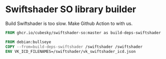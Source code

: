 # Swiftshader SO library builder
Build Swiftshader is too slow. Make Github Action to with us.

```dockerfile
FROM ghcr.io/cubesky/swiftshader-so:master as build-deps-swiftshader

FROM debian:bullseye
COPY --from=build-deps-swiftshader /swiftshader /swiftshader
ENV VK_ICD_FILENAMES=/swiftshader/vk_swiftshader_icd.json
```